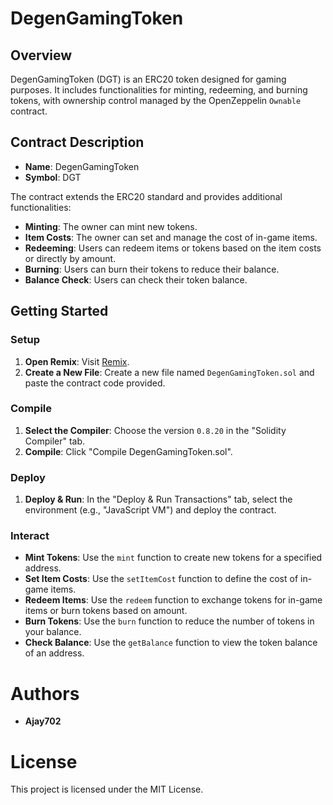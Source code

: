 # DegenGamingToken

## Overview

DegenGamingToken (DGT) is an ERC20 token designed for gaming purposes. It includes functionalities for minting, redeeming, and burning tokens, with ownership control managed by the OpenZeppelin `Ownable` contract.

## Contract Description

- **Name**: DegenGamingToken
- **Symbol**: DGT

The contract extends the ERC20 standard and provides additional functionalities:
- **Minting**: The owner can mint new tokens.
- **Item Costs**: The owner can set and manage the cost of in-game items.
- **Redeeming**: Users can redeem items or tokens based on the item costs or directly by amount.
- **Burning**: Users can burn their tokens to reduce their balance.
- **Balance Check**: Users can check their token balance.

## Getting Started

### Setup

1. **Open Remix**: Visit [Remix](https://remix.ethereum.org/).
2. **Create a New File**: Create a new file named `DegenGamingToken.sol` and paste the contract code provided.

### Compile

1. **Select the Compiler**: Choose the version `0.8.20` in the "Solidity Compiler" tab.
2. **Compile**: Click "Compile DegenGamingToken.sol".

### Deploy

1. **Deploy & Run**: In the "Deploy & Run Transactions" tab, select the environment (e.g., "JavaScript VM") and deploy the contract.

### Interact

- **Mint Tokens**: Use the `mint` function to create new tokens for a specified address.
- **Set Item Costs**: Use the `setItemCost` function to define the cost of in-game items.
- **Redeem Items**: Use the `redeem` function to exchange tokens for in-game items or burn tokens based on amount.
- **Burn Tokens**: Use the `burn` function to reduce the number of tokens in your balance.
- **Check Balance**: Use the `getBalance` function to view the token balance of an address.

# Authors

- **Ajay702**

# License

This project is licensed under the MIT License.
